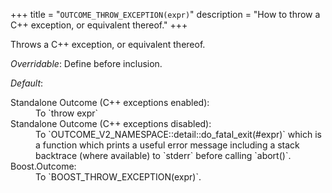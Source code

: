 +++
title = "`OUTCOME_THROW_EXCEPTION(expr)`"
description = "How to throw a C++ exception, or equivalent thereof."
+++

Throws a C++ exception, or equivalent thereof.

*Overridable*: Define before inclusion.

*Default*:<dl>
<dt>Standalone Outcome (C++ exceptions enabled):
<dd>To `throw expr`
<dt>Standalone Outcome (C++ exceptions disabled):
<dd>To `OUTCOME_V2_NAMESPACE::detail::do_fatal_exit(#expr)` which is a function which prints a useful error message including a stack backtrace (where available) to `stderr` before calling `abort()`.
<dt>Boost.Outcome:
<dd>To `BOOST_THROW_EXCEPTION(expr)`.
</dl>
